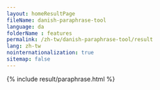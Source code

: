 ```yaml
---
layout: homeResultPage
fileName: danish-paraphrase-tool
language: da
folderName : features
permalink: /zh-tw/danish-paraphrase-tool/result
lang: zh-tw
nointernationalization: true
sitemap: false
---
```

{% include result/paraphrase.html %}

<script src="/js/result/paraprashing.js" data-foldername="{{page.folderName}}" data-lang="{{page.lang}}"></script>